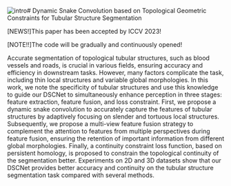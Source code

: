 ![intro](https://github.com/YaoleiQi/DSCNet/assets/50353553/2bf3418c-9ffd-421e-ada9-9b85a1363173)# Dynamic Snake Convolution based on Topological Geometric Constraints for Tubular Structure Segmentation

[NEWS!]This paper has been accepted by ICCV 2023!

[NOTE!!]The code will be gradually and continuously opened!

  Accurate segmentation of topological tubular structures, such as blood vessels and roads, is crucial in various fields, ensuring accuracy and efficiency in downstream tasks. However, many factors complicate the task, including thin local structures and variable global morphologies. In this work, we note the specificity of tubular structures and use this knowledge to guide our DSCNet to simultaneously enhance perception in three stages: feature extraction, feature fusion, and loss constraint. First, we propose a dynamic snake convolution to accurately capture the features of tubular structures by adaptively focusing on slender and tortuous local structures. Subsequently, we propose a multi-view feature fusion strategy to complement the attention to features from multiple perspectives during feature fusion, ensuring the retention of important information from different global morphologies. Finally, a continuity constraint loss function, based on persistent homology, is proposed to constrain the topological continuity of the segmentation better. Experiments on 2D and 3D datasets show that our DSCNet provides better accuracy and continuity on the tubular structure segmentation task compared with several methods.

## 
